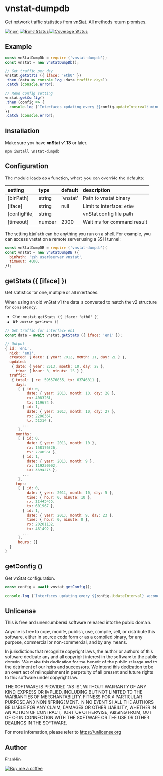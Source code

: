 vnstat-dumpdb
=============

Get network traffic statistics from [vnStat](https://github.com/vergoh/vnstat). All methods return promises.

[![npm](https://img.shields.io/npm/v/vnstat-dumpdb.svg?maxAge=3600)](https://github.com/fvdm/nodejs-vnstat-dumpdb/blob/master/CHANGELOG.md)
[![Build Status](https://github.com/fvdm/nodejs-vnstat-dumpdb/actions/workflows/node.js.yml/badge.svg?branch=master)](https://github.com/fvdm/nodejs-vnstat-dumpdb/actions/workflows/node.js.yml)
[![Coverage Status](https://coveralls.io/repos/github/fvdm/nodejs-vnstat-dumpdb/badge.svg?branch=master)](https://coveralls.io/github/fvdm/nodejs-vnstat-dumpdb?branch=master)


Example
-------

```js
const vnStatDumpDb = require ('vnstat-dumpdb');
const vnstat = new vnStatDumpDb();

// Get traffic per day
vnstat.getStats ({ iface: 'eth0' })
.then (data => console.log (data.traffic.days))
.catch (console.error);

// Read config setting
vnstat.getConfig()
.then (config => {
  console.log (`Interfaces updating every ${config.updateInterval} minutes`);
})
.catch (console.error);
```


Installation
------------

Make sure you have **vnStat v1.13** or later.

`npm install vnstat-dumpdb`


Configuration
-------------

The module loads as a function, where you can override
the defaults:

setting      | type   | default  | description
:------------|:-------|:---------|:-----------
[binPath]    | string | 'vnstat' | Path to vnstat binary
[iface]      | string | null     | Limit to interface: `eth0`
[configFile] | string |          | vnStat config file path
[timeout]    | number | 2000     | Wait ms for command result

The setting `binPath` can be anything you run on a shell.
For example, you can access vnstat on a remote server using a SSH tunnel:

```js
const vnStatDumpDB = require ('vnstat-dumpdb')(
const vnstat = new vnStatDumpDB ({
  binPath: 'ssh user@server vnstat',
  timeout: 4000,
});
```


getStats ({ [iface] })
--------

Get statistics for one, multiple or all interfaces.

When using an old vnStat v1 the data is converted
to match the v2 structure for consistency.

* One: `vnstat.getStats ({ iface: 'eth0' })`
* All: `vnstat.getStats ()`


```js
// Get traffic for interface en1
const data = await vnstat.getStats ({ iface: 'en1' });

// Output
{ id: 'en1',
  nick: 'en1',
  created: { date: { year: 2012, month: 11, day: 21 } },
  updated:
   { date: { year: 2013, month: 10, day: 28 },
     time: { hour: 3, minute: 25 } },
  traffic:
   { total: { rx: 593576855, tx: 63746811 },
     days:
      [ { id: 0,
          date: { year: 2013, month: 10, day: 28 },
          rx: 4083261,
          tx: 119674 },
        { id: 1,
          date: { year: 2013, month: 10, day: 27 },
          rx: 2206367,
          tx: 52314 },
        ...
      ],
     months:
      [ { id: 0,
          date: { year: 2013, month: 10 },
          rx: 158176326,
          tx: 7740561 },
        { id: 1,
          date: { year: 2013, month: 9 },
          rx: 119230002,
          tx: 3394278 },
        ...
      ],
     tops:
      [ { id: 0,
          date: { year: 2013, month: 10, day: 5 },
          time: { hour: 0, minute: 10 },
          rx: 22445455,
          tx: 601967 },
        { id: 1,
          date: { year: 2013, month: 9, day: 23 },
          time: { hour: 0, minute: 0 },
          rx: 20201102,
          tx: 461492 },
        ...
      ],
      hours: []
  }
}
```


getConfig ()
---------

Get vnStat configuration.

```js
const config = await vnstat.getConfig();

console.log (`Interfaces updating every ${config.UpdateInterval} seconds`);
```


Unlicense
---------

This is free and unencumbered software released into the public domain.

Anyone is free to copy, modify, publish, use, compile, sell, or
distribute this software, either in source code form or as a compiled
binary, for any purpose, commercial or non-commercial, and by any
means.

In jurisdictions that recognize copyright laws, the author or authors
of this software dedicate any and all copyright interest in the
software to the public domain. We make this dedication for the benefit
of the public at large and to the detriment of our heirs and
successors. We intend this dedication to be an overt act of
relinquishment in perpetuity of all present and future rights to this
software under copyright law.

THE SOFTWARE IS PROVIDED "AS IS", WITHOUT WARRANTY OF ANY KIND,
EXPRESS OR IMPLIED, INCLUDING BUT NOT LIMITED TO THE WARRANTIES OF
MERCHANTABILITY, FITNESS FOR A PARTICULAR PURPOSE AND NONINFRINGEMENT.
IN NO EVENT SHALL THE AUTHORS BE LIABLE FOR ANY CLAIM, DAMAGES OR
OTHER LIABILITY, WHETHER IN AN ACTION OF CONTRACT, TORT OR OTHERWISE,
ARISING FROM, OUT OF OR IN CONNECTION WITH THE SOFTWARE OR THE USE OR
OTHER DEALINGS IN THE SOFTWARE.

For more information, please refer to <https://unlicense.org>


Author
------

[Franklin](https://fvdm.com)

[![Buy me a coffee](https://fvdm.com/u/kofi/kofi-readme.png)](https://fvdm.com/donating)
